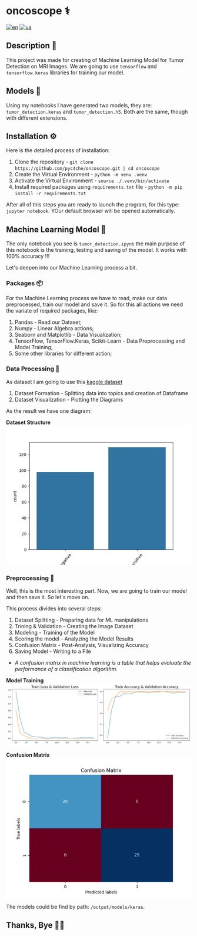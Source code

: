 # oncoscope ⚕️

[![en](https://img.shields.io/badge/lang-en-red.svg)](/README.md)
[![ua](https://img.shields.io/badge/lang-ua-green.svg)](/readmes/README.ua.md)

## Description 📄

This project was made for creating of Machine Learning Model for Tumor Detection on MRI Images. We are going to use `tensorflow` and `tensorflow.keras` libraries for training our model.

## Models 🤖

Using my notebooks I have generated two models, they are: `tumor_detection.keras` and `tumor_detection.h5`. Both are the same, though with different extensions.

## Installation ⚙️

Here is the detailed process of installation:

1. Clone the repository - `git clone https://github.com/pyc4che/oncoscope.git | cd oncoscope`
2. Create the Virtual Environment - `python -m venv .venv`
3. Activate the Virtual Environment - `source ./.venv/bin/activate`
4. Install required packages using `requirements.txt` file - `python -m pip install -r requirements.txt`

After all of this steps you are ready to launch the program, for this type: `jupyter notebook`. YOur default browser will be opened automatically.

## Machine Learning Model 🦾

The only notebook you see is `tumor_detection.ipynb` the main purpose of this notebook is the training, testing and saving of the model. It works with 100% accuracy !!!

Let's deepen into our Machine Learning process a bit.

### Packages 📦

For the Machine Learning process we have to read,  make our data preprocessed, train our model and save it. So for this all actions we need the variate of required packages, like:

1. Pandas - Read our Dataset;
2. Numpy - Linear Algebra actions;
3. Seaborn and Matplotlib - Data Visualization;
4. TensorFlow, TensorFlow.Keras, Scikit-Learn - Data Preprocessing and Model Training;
5. Some other libraries for different action;

### Data Processing 🧪

As dataset I am going to use this [kaggle dataset](https://www.kaggle.com/datasets/volodymyrpivoshenko/brain-mri-scan-images-tumor-detection)

1. Dataset Formation - Splitting data into topics and creation of Dataframe
2. Dataset Visualization - Plotting the Diagrams

As the result we have one diagram:

**Dataset Structure**
![dc](/output/dataset_structure.png)

### Preprocessing 🔨

Well, this is the most interesting part. Now, we are going to train our model and then save it. So let's move on.

This process divides into several steps:

1. Dataset Splitting - Preparing data for ML manipulations
2. Trining & Validation - Creating the Image Dataset
3. Modeling -  Training of the Model
4. Scoring the model - Analyzing the Model Results
5. Confusion Matrix - Post-Analysis, Visualizing Accuracy
6. Saving Model - Writing to a File

- *A confusion matrix in machine learning is a table that helps evaluate the performance of a classification algorithm.*

**Model Training**
![mt](/output/model_training.png)

**Confusion Matrix**
![cm](/output/confusion_matrix.png)

The models could be find by path: `/output/models/keras`.

## Thanks, Bye 👋🏻
